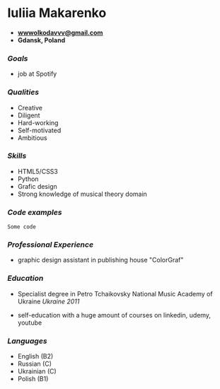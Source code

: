 # Iuliia Makarenko 

- **wwwolkodavvv@gmail.com**
- **Gdansk, Poland**

### _**Goals**_

- job at Spotify

### _**Qualities**_

- Creative
- Diligent
- Hard-working
- Self-motivated
- Ambitious

### _**Skills**_

- HTML5/CSS3
- Python
- Grafic design
- Strong knowledge of musical theory domain

### _**Code examples**_
```
Some code
```
### _**Professional Experience**_

- graphic design assistant in publishing house "ColorGraf"

### _**Education**_

- Specialist degree 
in Petro Tchaikovsky National Music Academy of Ukraine 
*Ukraine 2011*

- self-education with a huge amount of courses on linkedin, udemy, youtube

### _**Languages**_

- English (B2)
- Russian (C)
- Ukrainian (C)
- Polish (B1)
